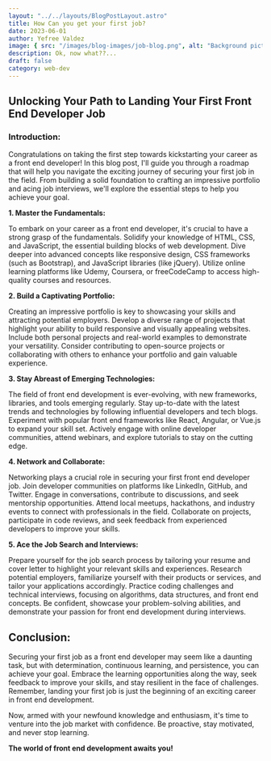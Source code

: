 ```yaml
---
layout: "../../layouts/BlogPostLayout.astro"
title: How Can you get your first job?
date: 2023-06-01
author: Yefree Valdez
image: { src: "/images/blog-images/job-blog.png", alt: "Background picture." }
description: Ok, now what??...
draft: false
category: web-dev
---
```


## Unlocking Your Path to Landing Your First Front End Developer Job

### Introduction:

Congratulations on taking the first step towards kickstarting your career as a front end developer! In this blog post, I'll guide you through a roadmap that will help you navigate the exciting journey of securing your first job in the field. From building a solid foundation to crafting an impressive portfolio and acing job interviews, we'll explore the essential steps to help you achieve your goal.

**1. Master the Fundamentals:**

To embark on your career as a front end developer, it's crucial to have a strong grasp of the fundamentals. Solidify your knowledge of HTML, CSS, and JavaScript, the essential building blocks of web development. Dive deeper into advanced concepts like responsive design, CSS frameworks (such as Bootstrap), and JavaScript libraries (like jQuery). Utilize online learning platforms like Udemy, Coursera, or freeCodeCamp to access high-quality courses and resources.

**2. Build a Captivating Portfolio:**

Creating an impressive portfolio is key to showcasing your skills and attracting potential employers. Develop a diverse range of projects that highlight your ability to build responsive and visually appealing websites. Include both personal projects and real-world examples to demonstrate your versatility. Consider contributing to open-source projects or collaborating with others to enhance your portfolio and gain valuable experience.

**3. Stay Abreast of Emerging Technologies:**

The field of front end development is ever-evolving, with new frameworks, libraries, and tools emerging regularly. Stay up-to-date with the latest trends and technologies by following influential developers and tech blogs. Experiment with popular front end frameworks like React, Angular, or Vue.js to expand your skill set. Actively engage with online developer communities, attend webinars, and explore tutorials to stay on the cutting edge.

**4. Network and Collaborate:**

Networking plays a crucial role in securing your first front end developer job. Join developer communities on platforms like LinkedIn, GitHub, and Twitter. Engage in conversations, contribute to discussions, and seek mentorship opportunities. Attend local meetups, hackathons, and industry events to connect with professionals in the field. Collaborate on projects, participate in code reviews, and seek feedback from experienced developers to improve your skills.

**5. Ace the Job Search and Interviews:**

Prepare yourself for the job search process by tailoring your resume and cover letter to highlight your relevant skills and experiences. Research potential employers, familiarize yourself with their products or services, and tailor your applications accordingly. Practice coding challenges and technical interviews, focusing on algorithms, data structures, and front end concepts. Be confident, showcase your problem-solving abilities, and demonstrate your passion for front end development during interviews.

## Conclusion:

Securing your first job as a front end developer may seem like a daunting task, but with determination, continuous learning, and persistence, you can achieve your goal. Embrace the learning opportunities along the way, seek feedback to improve your skills, and stay resilient in the face of challenges. Remember, landing your first job is just the beginning of an exciting career in front end development.

Now, armed with your newfound knowledge and enthusiasm, it's time to venture into the job market with confidence. Be proactive, stay motivated, and never stop learning.

**The world of front end development awaits you!**
